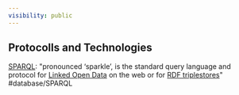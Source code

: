 ```yaml
---
visibility: public
---
```

## Protocolls and Technologies
  [SPARQL](https://en.wikipedia.org/wiki/SPARQL): "pronounced ‘sparkle’, is the standard query language and protocol for [Linked Open Data](https://www.ontotext.com/knowledgehub/fundamentals/linked-data-linked-open-data/) on the web or for [RDF triplestores](https://www.ontotext.com/knowledgehub/fundamentals/what-is-rdf-triplestore/)"  #database/SPARQL
